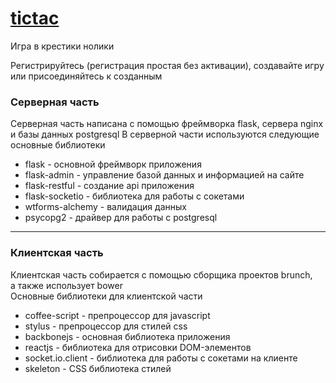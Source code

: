 # [tictac](http://tictac-toe.ru/) #

Игра в крестики нолики

Регистрируйтесь (регистрация простая без активации), 
создавайте игру или присоединяйтесь к созданным

### Серверная часть ###

 Серверная часть написана с помощью фреймворка flask, 
 сервера nginx и базы данных postgresql
 В серверной части используются следующие основные библиотеки

* flask - основной фреймворк приложения
* flask-admin - управление базой данных и информацией на сайте
* flask-restful - создание api приложения
* flask-socketio - библиотека для работы с сокетами
* wtforms-alchemy - валидация данных  
* psycopg2 - драйвер для работы с postgresql

---
### Клиентская часть ###

Клиентская часть собирается с помощью сборщика проектов brunch,  
а также использует bower  
Основные библиотеки для клиентской части

* coffee-script - препроцессор для javascript
* stylus - препроцессор для стилей css
* backbonejs - основная библиотека приложения
* reactjs - библиотека для отрисовки DOM-элементов
* socket.io.client - библиотека для работы с сокетами на клиенте
* skeleton - CSS библиотека стилей
